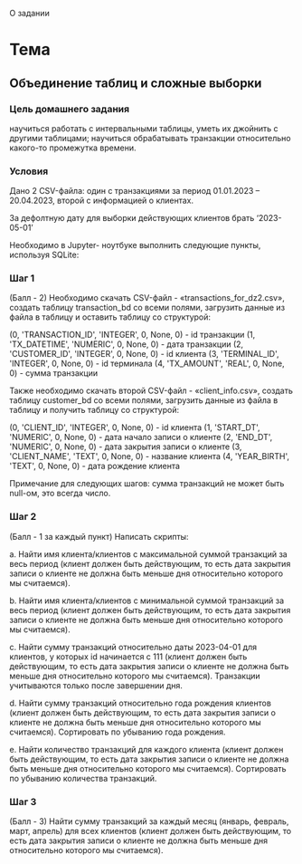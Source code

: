 О задании
# Тема
## Объединение таблиц и сложные выборки

### Цель домашнего задания
научиться работать с интервальными таблицы, уметь их джойнить с другими таблицами;
научиться обрабатывать транзакции относительно какого-то промежутка времени.
 

### Условия
Дано 2 CSV-файла: один с транзакциями за период 01.01.2023 – 20.04.2023, второй с информацией о клиентах.

За дефолтную дату для выборки действующих клиентов брать ‘2023-05-01’

Необходимо в Jupyter- ноутбуке выполнить следующие пункты, используя SQLite:

### Шаг 1
(Балл - 2) Необходимо скачать CSV-файл - «transactions_for_dz2.csv», создать таблицу transaction_bd со всеми полями, загрузить данные из файла в таблицу и оставить таблицу со структурой:

(0, 'TRANSACTION_ID', 'INTEGER', 0, None, 0) - id транзакции
(1, 'TX_DATETIME', 'NUMERIC', 0, None, 0) - дата транзакции
(2, 'CUSTOMER_ID', 'INTEGER', 0, None, 0) - id клиента
(3, 'TERMINAL_ID', 'INTEGER', 0, None, 0) - id терминала
(4, 'TX_AMOUNT', 'REAL', 0, None, 0) - сумма транзакции

Также необходимо скачать второй CSV-файл - «client_info.csv», создать таблицу customer_bd со всеми полями, загрузить данные из файла в таблицу и получить таблицу со структурой:

(0, 'CLIENT_ID', 'INTEGER', 0, None, 0) - id клиента
(1, 'START_DT', 'NUMERIC', 0, None, 0) - дата начало записи о клиенте
(2, 'END_DT', 'NUMERIC', 0, None, 0) - дата закрытия записи о клиенте
(3, 'CLIENT_NAME', 'TEXT', 0, None, 0) - название клиента
(4, 'YEAR_BIRTH', 'TEXT', 0, None, 0) - дата рождение клиента

Примечание для следующих шагов: сумма транзакций не может быть null-ом, это всегда число.

### Шаг 2
(Балл - 1 за каждый пункт) Написать скрипты:

a. Найти имя клиента/клиентов с максимальной суммой транзакций за весь период (клиент должен быть действующим, то есть дата закрытия записи о клиенте не должна быть меньше дня относительно которого мы считаемся). 

b. Найти имя клиента/клиентов с минимальной суммой транзакций за весь период (клиент должен быть действующим, то есть дата закрытия записи о клиенте не должна быть меньше дня относительно которого мы считаемся).

c. Найти сумму транзакций относительно даты 2023-04-01 для клиентов, у которых id начинается с 111 (клиент должен быть действующим, то есть дата закрытия записи о клиенте не должна быть меньше дня относительно которого мы считаемся). Транзакции учитываются только после завершении дня.

d. Найти сумму транзакций относительно года рождения клиентов (клиент должен быть действующим, то есть дата закрытия записи о клиенте не должна быть меньше дня относительно которого мы считаемся). Сортировать по убыванию года рождения.

e. Найти количество транзакций для каждого клиента (клиент должен быть действующим, то есть дата закрытия записи о клиенте не должна быть меньше дня относительно которого мы считаемся). Сортировать по убыванию количества транзакций.

### Шаг 3
(Балл - 3) Найти сумму транзакций за каждый месяц (январь, февраль, март, апрель) для всех клиентов (клиент должен быть действующим, то есть дата закрытия записи о клиенте не должна быть меньше дня относительно которого мы считаемся).

